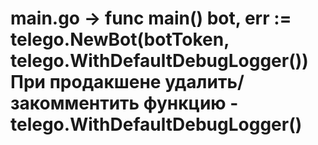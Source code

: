 main.go -> func main()
bot, err := telego.NewBot(botToken, telego.WithDefaultDebugLogger())
При продакшене удалить/закомментить функцию - telego.WithDefaultDebugLogger()
=============================================================================
